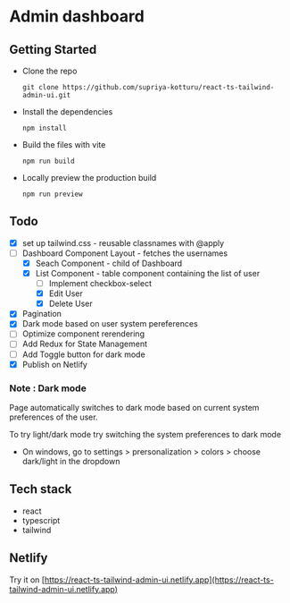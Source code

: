 # Admin dashboard

## Getting Started

- Clone the repo
  ```
  git clone https://github.com/supriya-kotturu/react-ts-tailwind-admin-ui.git
  ```
- Install the dependencies
  ```
  npm install
  ```
- Build the files with vite
  ```
  npm run build
  ```
- Locally preview the production build
  ```
  npm run preview
  ```

## Todo

- [x] set up tailwind.css - reusable classnames with @apply
- [ ] Dashboard Component Layout - fetches the usernames
  - [x] Seach Component - child of Dashboard
  - [x] List Component - table component containing the list of user
    - [ ] Implement checkbox-select
    - [x] Edit User
    - [x] Delete User
- [x] Pagination
- [x] Dark mode based on user system pereferences
- [ ] Optimize component rerendering
- [ ] Add Redux for State Management
- [ ] Add Toggle button for dark mode
- [x] Publish on Netlify

### Note : Dark mode

Page automatically switches to dark mode based on current system preferences of the user.

To try light/dark mode try switching the system preferences to dark mode

- On windows, go to settings > prersonalization > colors > choose dark/light in the dropdown

## Tech stack

- react
- typescript
- tailwind

## Netlify

Try it on [https://react-ts-tailwind-admin-ui.netlify.app](https://react-ts-tailwind-admin-ui.netlify.app)

